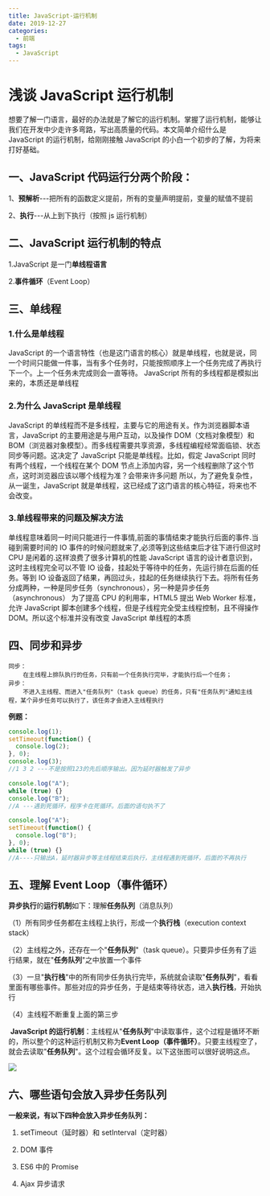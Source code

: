 ```yaml
---
title: JavaScript-运行机制
date: 2019-12-27
categories:
  - 前端
tags:
  - JavaScript
---
```


# 浅谈 JavaScript 运行机制

​ 想要了解一门语言，最好的办法就是了解它的运行机制。掌握了运行机制，能够让我们在开发中少走许多弯路，写出高质量的代码。本文简单介绍什么是 JavaScript 的运行机制，给刚刚接触 JavaScript 的小白一个初步的了解，为将来打好基础。

## 一、JavaScript 代码运行分两个阶段：

1、**预解析**---把所有的函数定义提前，所有的变量声明提前，变量的赋值不提前

2、**执行**---从上到下执行（按照 js 运行机制）

## 二、JavaScript 运行机制的特点

1.JavaScript 是一门**单线程语言**

2.**事件循环**（Event Loop）

## 三、单线程

### 1.什么是单线程

JavaScript 的一个语言特性（也是这门语言的核心）就是单线程，也就是说，同一个时间只能做一件事，当有多个任务时，只能按照顺序上一个任务完成了再执行下一个。上一个任务未完成则会一直等待。
JavaScript 所有的多线程都是模拟出来的，本质还是单线程

### 2.为什么 JavaScript 是单线程

JavaScript 的单线程而不是多线程，主要与它的用途有关。作为浏览器脚本语言，JavaScript 的主要用途是与用户互动，以及操作 DOM（文档对象模型）和 BOM（浏览器对象模型）。而多线程需要共享资源，多线程编程经常面临锁、状态同步等问题。这决定了 JavaScript 只能是单线程。比如，假定 JavaScript 同时有两个线程，一个线程在某个 DOM 节点上添加内容，另一个线程删除了这个节点，这时浏览器应该以哪个线程为准？会带来许多问题
所以，为了避免复杂性，从一诞生，JavaScript 就是单线程，这已经成了这门语言的核心特征，将来也不会改变。

### 3.单线程带来的问题及解决方法

单线程意味着同一时间只能进行一件事情,前面的事情结束才能执行后面的事件.当碰到需要时间的 IO 事件的时候问题就来了,必须等到这些结束后才往下进行但这时 CPU 是闲着的.这样浪费了很多计算机的性能
JavaScript 语言的设计者意识到，这时主线程完全可以不管 IO 设备，挂起处于等待中的任务，先运行排在后面的任务。等到 IO 设备返回了结果，再回过头，挂起的任务继续执行下去。将所有任务分成两种，一种是同步任务（synchronous），另一种是异步任务（asynchronous）
为了提高 CPU 的利用率，HTML5 提出 Web Worker 标准，允许 JavaScript 脚本创建多个线程，但是子线程完全受主线程控制，且不得操作 DOM。所以这个标准并没有改变 JavaScript 单线程的本质

## 四、同步和异步

```
同步：
	在主线程上排队执行的任务，只有前一个任务执行完毕，才能执行后一个任务；
异步：
	不进入主线程、而进入"任务队列"（task queue）的任务，只有"任务队列"通知主线程，某个异步任务可以执行了，该任务才会进入主线程执行
```

**例题：**

```javascript
console.log(1);
setTimeout(function() {
  console.log(2);
}, 0);
console.log(3);
//1 3 2 ---不是按照123的先后顺序输出。因为延时器触发了异步
```

```javascript
console.log("A");
while (true) {}
console.log("B");
//A ---遇到死循环，程序卡在死循环。后面的语句执不了
```

```javascript
console.log("A");
setTimeout(function() {
  console.log("B");
}, 0);
while (true) {}
//A----只输出A，延时器异步等主线程结束后执行，主线程遇到死循环，后面的不再执行
```

## 五、理解 Event Loop（事件循环）

**异步执行**的**运行机制**如下：理解**任务队列**（消息队列）

（1）所有同步任务都在主线程上执行，形成一个**执行栈**（execution context stack）

（2）主线程之外，还存在一个"**任务队列**"（task queue）。只要异步任务有了运行结果，就在"**任务队列**"之中放置一个事件

（3）一旦"**执行栈**"中的所有同步任务执行完毕，系统就会读取"**任务队列**"，看看里面有哪些事件。那些对应的异步任务，于是结束等待状态，进入**执行栈**，开始执行

（4）主线程不断重复上面的第三步

​ **JavaScript 的运行机制**：主线程从"**任务队列**"中读取事件，这个过程是循环不断的，所以整个的这种运行机制又称为**Event Loop（事件循环）**。只要主线程空了，就会去读取"**任务队列**"。这个过程会循环反复。以下这张图可以很好说明这点。

![](https://cdn.jsdelivr.net/gh/dxsixpc/myImg@master/img/20200813163235.png)

## 六、哪些语句会放入异步任务队列

**一般来说，有以下四种会放入异步任务队列：**

1. setTimeout（延时器）和 setInterval（定时器）

2. DOM 事件

3. ES6 中的 Promise

4. Ajax 异步请求
